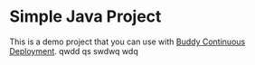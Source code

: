 # Simple Java Project
This is a demo project that you can use with [Buddy Continuous Deployment](https://buddy.works).
qwdd
qs
swdwq
wdq

